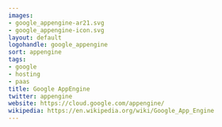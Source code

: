 ```yaml
---
images:
- google_appengine-ar21.svg
- google_appengine-icon.svg
layout: default
logohandle: google_appengine
sort: appengine
tags:
- google
- hosting
- paas
title: Google AppEngine
twitter: appengine
website: https://cloud.google.com/appengine/
wikipedia: https://en.wikipedia.org/wiki/Google_App_Engine
---
```


